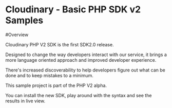 # Cloudinary - Basic PHP SDK v2 Samples

#Overview

Cloudinary PHP V2 SDK is the first SDK2.0 release.

Designed to change the way developers interact with our service, it brings a more language oriented approach and
improved developer experience. 

There's increased discoverability to help developers figure out what can be done and to keep mistakes to a minimum.

This sample project is part of the PHP V2 alpha. 

You can install the new SDK, play around with the syntax and see the results in live view.
